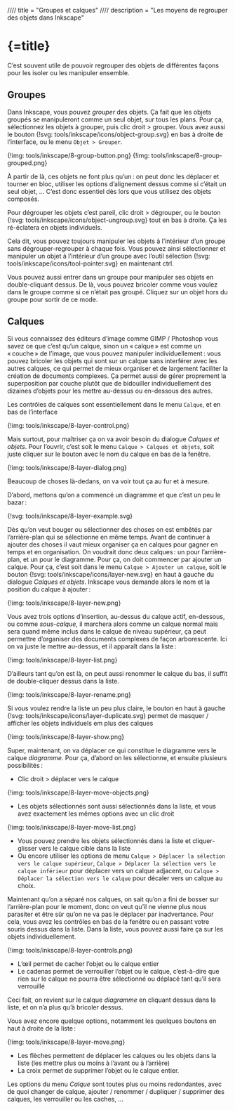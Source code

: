 //// title = "Groupes et calques"
//// description = "Les moyens de regrouper des objets dans Inkscape"

# {=title}

C’est souvent utile de pouvoir regrouper des objets de différentes façons pour les isoler ou les manipuler ensemble.

## Groupes

Dans Inkscape, vous pouvez *grouper* des objets. Ça fait que les objets groupés se manipuleront comme un seul objet, sur tous les plans. Pour ça, sélectionnez les objets à grouper, puis clic droit > grouper. Vous avez aussi le bouton {!svg: tools/inkscape/icons/object-group.svg} en bas à droite de l’interface, ou le menu `Objet > Grouper`.

{!img: tools/inkscape/8-group-button.png}
{!img: tools/inkscape/8-group-grouped.png}

À partir de là, ces objets ne font plus qu’un : on peut donc les déplacer et tourner en bloc, utiliser les options d’alignement dessus comme si c’était un seul objet, …
C’est donc essentiel dès lors que vous utilisez des objets composés.

Pour dégrouper les objets c’est pareil, clic droit > dégrouper, ou le bouton {!svg: tools/inkscape/icons/object-ungroup.svg} tout en bas à droite. Ça les ré-éclatera en objets individuels.

Cela dit, vous pouvez toujours manipuler les objets à l’intérieur d’un groupe sans dégrouper-regrouper à chaque fois. Vous pouvez ainsi sélectionner et manipuler un objet à l’intérieur d’un groupe avec l’outil sélection {!svg: tools/inkscape/icons/tool-pointer.svg} en maintenant ctrl.

Vous pouvez aussi entrer dans un groupe pour manipuler ses objets en double-cliquant dessus. De là, vous pouvez bricoler comme vous voulez dans le groupe comme si ce n’était pas groupé. Cliquez sur un objet hors du groupe pour sortir de ce mode.

## Calques

Si vous connaissez des éditeurs d’image comme GIMP / Photoshop vous savez ce que c’est qu’un calque, sinon un « calque » est comme un « couche » de l’image, que vous pouvez manipuler individuellement : vous pouvez bricoler les objets qui sont sur un calque sans interférer avec les autres calques, ce qui permet de mieux organiser et de largement faciliter la création de documents complexes. Ça permet aussi de gérer proprement la superposition par couche plutôt que de bidouiller individuellement des dizaines d’objets pour les mettre au-dessus ou en-dessous des autres.

Les contrôles de calques sont essentiellement dans le menu `Calque`, et en bas de l’interface

{!img: tools/inkscape/8-layer-control.png}

Mais surtout, pour maîtriser ça on va avoir besoin du dialogue *Calques et objets*. Pour l’ouvrir, c’est soit le menu `Calque > Calques et objets`, soit juste cliquer sur le bouton avec le nom du calque en bas de la fenêtre.

{!img: tools/inkscape/8-layer-dialog.png}

Beaucoup de choses là-dedans, on va voir tout ça au fur et à mesure.

D’abord, mettons qu’on a commencé un diagramme et que c’est un peu le bazar :

{!svg: tools/inkscape/8-layer-example.svg}

Dès qu’on veut bouger ou sélectionner des choses on est embêtés par l’arrière-plan qui se sélectionne en même temps. Avant de continuer à ajouter des choses il vaut mieux organiser ça en calques pour gagner en temps et en organisation. On voudrait donc deux calques : un pour l’arrière-plan, et un pour le diagramme. Pour ça, on doit commencer par ajouter un calque. Pour ça, c’est soit dans le menu `Calque > Ajouter un calque`, soit le bouton {!svg: tools/inkscape/icons/layer-new.svg} en haut à gauche du dialogue *Calques et objets*. Inkscape vous demande alors le nom et la position du calque à ajouter :

{!img: tools/inkscape/8-layer-new.png}

Vous avez trois options d’insertion, au-dessus du calque actif, en-dessous, ou comme *sous-calque*, il marchera alors comme un calque normal mais sera quand même inclus dans le calque de niveau supérieur, ça peut permettre d’organiser des documents complexes de façon arborescente. Ici on va juste le mettre au-dessus, et il apparaît dans la liste :

{!img: tools/inkscape/8-layer-list.png}

D’ailleurs tant qu’on est là, on peut aussi renommer le calque du bas, il suffit de double-cliquer dessus dans la liste.

{!img: tools/inkscape/8-layer-rename.png}

Si vous voulez rendre la liste un peu plus claire, le bouton en haut à gauche {!svg: tools/inkscape/icons/layer-duplicate.svg} permet de masquer / afficher les objets individuels em plus des calques

{!img: tools/inkscape/8-layer-show.png}

Super, maintenant, on va déplacer ce qui constitue le diagramme vers le calque *diagramme*. Pour ça, d’abord on les sélectionne, et ensuite plusieurs possibilités :

- Clic droit > déplacer vers le calque

{!img: tools/inkscape/8-layer-move-objects.png}

- Les objets sélectionnés sont aussi sélectionnés dans la liste, et vous avez exactement les mêmes options avec un clic droit

{!img: tools/inkscape/8-layer-move-list.png}

- Vous pouvez prendre les objets sélectionnés dans la liste et cliquer-glisser vers le calque cible dans la liste
- Ou encore utiliser les options de menu `Calque > Déplacer la sélection vers le calque supérieur`, `Calque > Déplacer la sélection vers le calque inférieur` pour déplacer vers un calque adjacent, ou `Calque > Déplacer la sélection vers le calque` pour décaler vers un calque au choix.

Maintenant qu’on a séparé nos calques, on sait qu’on a fini de bosser sur l’arrière-plan pour le moment, donc on veut qu’il ne vienne plus nous parasiter et être sûr qu’on ne va pas le déplacer par inadvertance. Pour cela, vous avez les contrôles en bas de la fenêtre ou en passant votre souris dessus dans la liste. Dans la liste, vous pouvez aussi faire ça sur les objets individuellement.

{!img: tools/inkscape/8-layer-controls.png}

- L’œil permet de cacher l’objet ou le calque entier
- Le cadenas permet de verrouiller l’objet ou le calque, c’est-à-dire que rien sur le calque ne pourra être sélectionné ou déplacé tant qu’il sera verrouillé

Ceci fait, on revient sur le calque *diagramme* en cliquant dessus dans la liste, et on n’a plus qu’à bricoler dessus.

Vous avez encore quelque options, notamment les quelques boutons en haut à droite de la liste :

{!img: tools/inkscape/8-layer-move.png}

- Les flèches permettent de déplacer les calques ou les objets dans la liste (les mettre plus ou moins à l’avant ou à l’arrière)
- La croix permet de supprimer l’objet ou le calque entier.

Les options du menu *Calque* sont toutes plus ou moins redondantes, avec de quoi changer de calque, ajouter / renommer / dupliquer / supprimer des calques, les verrouiller ou les caches, …
